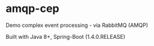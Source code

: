 amqp-cep
=======================
Demo complex event processing - via RabbitMQ (AMQP)

Built with Java 8+, Spring-Boot (1.4.0.RELEASE)